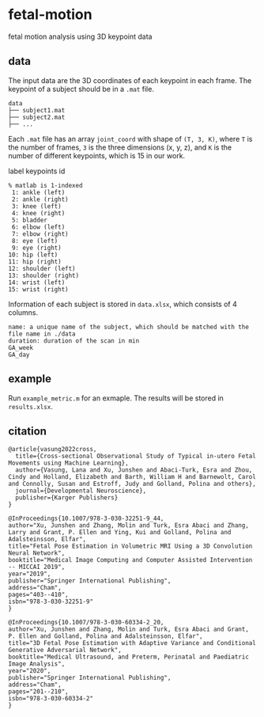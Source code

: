 # fetal-motion

fetal motion analysis using 3D keypoint data

## data

The input data are the 3D coordinates of each keypoint in each frame.
The keypoint of a subject should be in a `.mat` file.

```
data
├── subject1.mat
├── subject2.mat
├── ...
```

Each `.mat` file has an array `joint_coord` with shape of `(T, 3, K)`,
where `T` is the number of frames,
`3` is the three dimensions (x, y, z),
and `K` is the number of different keypoints, which is 15 in our work.

label keypoints id

```
% matlab is 1-indexed
 1: ankle (left)
 2: ankle (right)
 3: knee (left)
 4: knee (right)
 5: bladder
 6: elbow (left)
 7: elbow (right)
 8: eye (left)
 9: eye (right)
10: hip (left)
11: hip (right)
12: shoulder (left)
13: shoulder (right)
14: wrist (left)
15: wrist (right)
```

Information of each subject is stored in `data.xlsx`, which consists of 4 columns.

```
name: a unique name of the subject, which should be matched with the file name in ./data
duration: duration of the scan in min
GA_week 
GA_day
```

## example

Run `example_metric.m` for an exmaple. The results will be stored in `results.xlsx`.

## citation

```
@article{vasung2022cross,
  title={Cross-sectional Observational Study of Typical in-utero Fetal Movements using Machine Learning},
  author={Vasung, Lana and Xu, Junshen and Abaci-Turk, Esra and Zhou, Cindy and Holland, Elizabeth and Barth, William H and Barnewolt, Carol and Connolly, Susan and Estroff, Judy and Golland, Polina and others},
  journal={Developmental Neuroscience},
  publisher={Karger Publishers}
}

@InProceedings{10.1007/978-3-030-32251-9_44,
author="Xu, Junshen and Zhang, Molin and Turk, Esra Abaci and Zhang, Larry and Grant, P. Ellen and Ying, Kui and Golland, Polina and Adalsteinsson, Elfar",
title="Fetal Pose Estimation in Volumetric MRI Using a 3D Convolution Neural Network",
booktitle="Medical Image Computing and Computer Assisted Intervention -- MICCAI 2019",
year="2019",
publisher="Springer International Publishing",
address="Cham",
pages="403--410",
isbn="978-3-030-32251-9"
}

@InProceedings{10.1007/978-3-030-60334-2_20,
author="Xu, Junshen and Zhang, Molin and Turk, Esra Abaci and Grant, P. Ellen and Golland, Polina and Adalsteinsson, Elfar",
title="3D Fetal Pose Estimation with Adaptive Variance and Conditional Generative Adversarial Network",
booktitle="Medical Ultrasound, and Preterm, Perinatal and Paediatric Image Analysis",
year="2020",
publisher="Springer International Publishing",
address="Cham",
pages="201--210",
isbn="978-3-030-60334-2"
}
```
